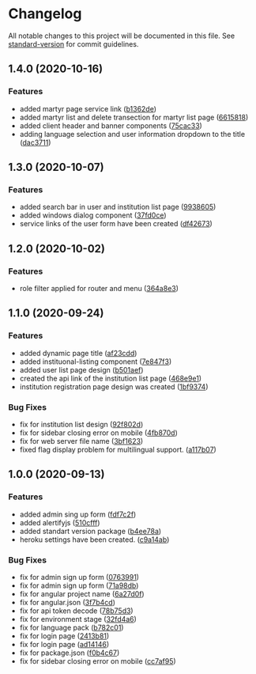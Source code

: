 # Changelog

All notable changes to this project will be documented in this file. See [standard-version](https://github.com/conventional-changelog/standard-version) for commit guidelines.

## 1.4.0 (2020-10-16)


### Features

* added martyr page service link ([b1362de](https://github.com/ismetkizgin/STA-WebSite/commit/b1362de3250d33701fa1ddf50cc4e6ed1d79bd71))
* added martyr list and delete transection for martyr list page ([6615818](https://github.com/ismetkizgin/STA-WebSite/commit/6615818000d412e4bb81d439be7e9e148351ffc0))
* added client header and banner components ([75cac33](https://github.com/ismetkizgin/STA-WebSite/commit/75cac33ca4205c6c52fbec96caee17475e95664d))
* adding language selection and user information dropdown to the title ([dac3711](https://github.com/ismetkizgin/STA-WebSite/commit/dac3711403ed341aa91b17032b7c4734c93ec424))


## 1.3.0 (2020-10-07)


### Features

* added search bar in user and institution list page ([9938605](https://github.com/ismetkizgin/STA-WebSite/commit/99386055131cfffe3009bc92b957aab995aa9a93))
* added windows dialog component ([37fd0ce](https://github.com/ismetkizgin/STA-WebSite/commit/37fd0cee741149f278373820a23574739638953a))
* service links of the user form have been created ([df42673](https://github.com/ismetkizgin/STA-WebSite/commit/df426734990f238da3588656007f9b36eb091205))


## 1.2.0 (2020-10-02)


### Features

* role filter applied for router and menu ([364a8e3](https://github.com/ismetkizgin/STA-WebSite/commit/364a8e361a7f2e844839b9a9ff98886cee517436))


## 1.1.0 (2020-09-24)

### Features

- added dynamic page title ([af23cdd](https://github.com/ismetkizgin/STA-WebSite/commit/af23cdd33e6ad94aa581a1f1aa079f5944f085e4))
- added instituonal-listing component ([7e847f3](https://github.com/ismetkizgin/STA-WebSite/commit/7e847f3ac9c2ce0e560fe1b16b2df467ecad3ae4))
- added user list page design ([b501aef](https://github.com/ismetkizgin/STA-WebSite/commit/b501aefff1700e4109d362a4ec464628dc313888))
- created the api link of the institution list page ([468e9e1](https://github.com/ismetkizgin/STA-WebSite/commit/468e9e1dfe7d75ea931c3cda48f755cb863a128f))
- institution registration page design was created ([1bf9374](https://github.com/ismetkizgin/STA-WebSite/commit/1bf9374d24463cdfa5901b2df08def1c11ecb20b))

### Bug Fixes

- fix for institution list design ([92f802d](https://github.com/ismetkizgin/STA-WebSite/commit/92f802d6a5bf06756ad7cae5a4cd9179fb7b6657))
- fix for sidebar closing error on mobile ([4fb870d](https://github.com/ismetkizgin/STA-WebSite/commit/4fb870dd57b3af48e5d0f2ee17fe37eadb8a29f4))
- fix for web server file name ([3bf1623](https://github.com/ismetkizgin/STA-WebSite/commit/3bf16238ca7fd5dc585e464a4a482b0489d1c671))
- fixed flag display problem for multilingual support. ([a117b07](https://github.com/ismetkizgin/STA-WebSite/commit/a117b0772b3a21a0d50aac2ea5563d327f88e737))

## 1.0.0 (2020-09-13)

### Features

- added admin sing up form ([fdf7c2f](https://github.com/ismetkizgin/STA-WebSite/commit/fdf7c2f7f08ceb9b0c080e2578cf53a79f63f613))
- added alertifyjs ([510cfff](https://github.com/ismetkizgin/STA-WebSite/commit/510cfff24f8acbe024ede1385330d28abe12a4d7))
- added standart version package ([b4ee78a](https://github.com/ismetkizgin/STA-WebSite/commit/b4ee78ae4abe374153b6cb87dd6f64d86d75b11c))
- heroku settings have been created. ([c9a14ab](https://github.com/ismetkizgin/STA-WebSite/commit/c9a14ab835918c6b961e2b22b13725ecf30d1292))

### Bug Fixes

- fix for admin sign up form ([0763991](https://github.com/ismetkizgin/STA-WebSite/commit/0763991dbbc2a6182ba248f8730560142c00f0ea))
- fix for admin sign up form ([71a98db](https://github.com/ismetkizgin/STA-WebSite/commit/71a98db4ed27014a02238a8db374b4b445274002))
- fix for angular project name ([6a27d0f](https://github.com/ismetkizgin/STA-WebSite/commit/6a27d0ff35fc0f0ed29b0eecaf321cb9b2bdf49d))
- fix for angular.json ([3f7b4cd](https://github.com/ismetkizgin/STA-WebSite/commit/3f7b4cdc33440d000acf995305aa9a386a0783b8))
- fix for api token decode ([78b75d3](https://github.com/ismetkizgin/STA-WebSite/commit/78b75d35254f2a737ddc678277bb65454bdda3dd))
- fix for environment stage ([32fd4a6](https://github.com/ismetkizgin/STA-WebSite/commit/32fd4a64192dcb3eb4fc549d257b51ae5f473443))
- fix for language pack ([b782c01](https://github.com/ismetkizgin/STA-WebSite/commit/b782c01f4e08d571e718a05246d7f1b9769e9315))
- fix for login page ([2413b81](https://github.com/ismetkizgin/STA-WebSite/commit/2413b81af72a3e080dd5ebca100aa75fb2b0f9fe))
- fix for login page ([ad14146](https://github.com/ismetkizgin/STA-WebSite/commit/ad14146b4e1545127845facacf74a76be90d97ae))
- fix for package.json ([f0b4c67](https://github.com/ismetkizgin/STA-WebSite/commit/f0b4c6790d392c4cacc52e60a8925e1949ed52a2))
- fix for sidebar closing error on mobile ([cc7af95](https://github.com/ismetkizgin/STA-WebSite/commit/cc7af958b1b8b412aaaf550cecb3ae4b265936bb))
